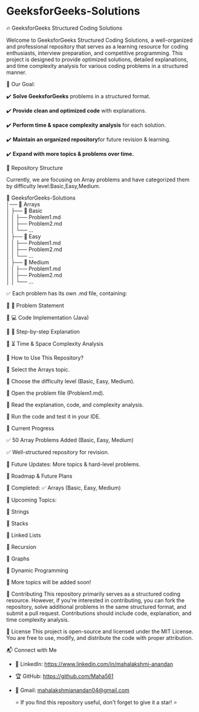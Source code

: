 # GeeksforGeeks-Solutions

🔥 GeeksforGeeks Structured Coding Solutions

Welcome to GeeksforGeeks Structured Coding Solutions, a well-organized and professional repository that serves as a learning resource for coding enthusiasts, interview preparation, and competitive programming. This project is designed to provide optimized solutions, detailed explanations, and time complexity analysis for various coding problems in a structured manner.

🚀 Our Goal:

✔️ **Solve GeeksforGeeks** problems in a structured format.

✔️ **Provide clean and optimized code** with explanations.

✔️ **Perform time & space complexity analysis** for each solution.

✔️ **Maintain an organized repository**for future revision & learning.

✔️ **Expand with more topics & problems over time.**

📂 Repository Structure

Currently, we are focusing on Array problems and have categorized them by difficulty level:Basic,Easy,Medium.

📂 GeeksforGeeks-Solutions  
│── 📂 Arrays  
│    ├── 📂 Basic  
│    │    ├── Problem1.md  
│    │    ├── Problem2.md  
│    │    └── ...  
│    ├── 📂 Easy  
│    │    ├── Problem1.md  
│    │    ├── Problem2.md  
│    │    └── ...  
│    ├── 📂 Medium  
│    │    ├── Problem1.md  
│    │    ├── Problem2.md  
│    │    └── ...

✅ Each problem has its own .md file, containing:

🔹 📌 Problem Statement

🔹 💻 Code Implementation (Java)

🔹 📖 Step-by-step Explanation

🔹 ⏳ Time & Space Complexity Analysis

🚀 How to Use This Repository?

🔹 Select the Arrays topic.

🔹 Choose the difficulty level (Basic, Easy, Medium).

🔹 Open the problem file (Problem1.md).

🔹 Read the explanation, code, and complexity analysis.

🔹 Run the code and test it in your IDE.

📌 Current Progress

✅ 50 Array Problems Added (Basic, Easy, Medium)

✅ Well-structured repository for revision.

🔄 Future Updates: More topics & hard-level problems.

🎯 Roadmap & Future Plans

📌 Completed:
✅ Arrays (Basic, Easy, Medium)

📌 Upcoming Topics:

🔹 Strings

🔹 Stacks

🔹 Linked Lists

🔹 Recursion

🔹 Graphs

🔹 Dynamic Programming

🚀 More topics will be added soon!

🤝 Contributing
This repository primarily serves as a structured coding resource. However, if you're interested in contributing, you can fork the repository, solve additional problems in the same structured format, and submit a pull request. Contributions should include code, explanation, and time complexity analysis.

📜 License
This project is open-source and licensed under the MIT License. You are free to use, modify, and distribute the code with proper attribution.

📬 Connect with Me  
- 🔗 LinkedIn: https://www.linkedin.com/in/mahalakshmi-anandan

- 🏆 GitHub: https://github.com/Maha561  

- 📧 Gmail: mahalakshmianandan04@gmail.com

  ⭐ If you find this repository useful, don't forget to give it a star! ⭐


